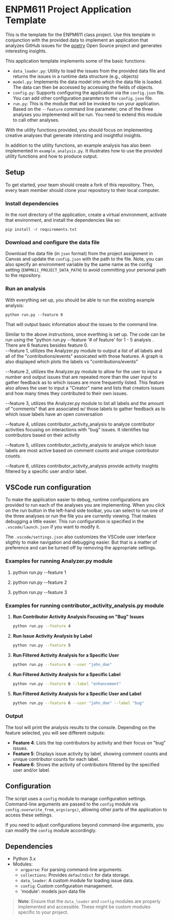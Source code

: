 # ENPM611 Project Application Template

This is the template for the ENPM611 class project. Use this template in conjunction with the provided data to implement an application that analyzes GitHub issues for the [poetry](https://github.com/python-poetry/poetry/issues) Open Source project and generates interesting insights.

This application template implements some of the basic functions:

- `data_loader.py`: Utility to load the issues from the provided data file and returns the issues in a runtime data structure (e.g., objects)
- `model.py`: Implements the data model into which the data file is loaded. The data can then be accessed by accessing the fields of objects.
- `config.py`: Supports configuring the application via the `config.json` file. You can add other configuration paramters to the `config.json` file.
- `run.py`: This is the module that will be invoked to run your application. Based on the `--feature` command line parameter, one of the three analyses you implemented will be run. You need to extend this module to call other analyses.

With the utility functions provided, you should focus on implementing creative analyses that generate intersting and insightful insights.

In addition to the utility functions, an example analysis has also been implemented in `example_analysis.py`. It illustrates how to use the provided utility functions and how to produce output.

## Setup

To get started, your team should create a fork of this repository. Then, every team member should clone your repository to their local computer. 


### Install dependencies

In the root directory of the application, create a virtual environment, activate that environment, and install the dependencies like so:

```
pip install -r requirements.txt
```

### Download and configure the data file

Download the data file (in `json` format) from the project assignment in Canvas and update the `config.json` with the path to the file. Note, you can also specify an environment variable by the same name as the config setting (`ENPM611_PROJECT_DATA_PATH`) to avoid committing your personal path to the repository.


### Run an analysis

With everything set up, you should be able to run the existing example analysis:

```
python run.py --feature 0
```

That will output basic information about the issues to the command line.

Similar to the above instructions, once everthing is set up.  The code can be run using the "python run.py --feature '# of feature' for 1 - 5 analysis .  There are 6 features besides feature 0.  
--feature 1, utilizes the Analyzer.py module to output a list of all labels and all of the "contributions/events" assoicated with those features.  A graph is also displayed which plots the labels vs "contributions/events"

--feature 2, utilizes the Analyzer.py module to allow for the user to input a number and output issues that are repeated more than the user input to gather feedback as to which issues are more frequently listed.  This feature also allows the user to input a "Creator" name and lists that creators issues and how many times they contributed to their own issues.

--feature 3, utilizes the Analyzer.py module to list all labels and the amount of "comments" that are associated w/ those labels to gather feedback as to which issue labels have an open conversation

--feature 4, utilizes contributor_activity_analysis to analyze contributor activities focusing on interactions with "bug" issues. It identifies top contributors based on their activity 

--feature 5, utilizes contributor_activity_analysis to analyze which issue labels are most active based on comment counts and unique contributor counts.

--feature 6, utilizes contributor_activity_analysis provide activity insights filtered by a specific user and/or label.


## VSCode run configuration

To make the application easier to debug, runtime configurations are provided to run each of the analyses you are implementing. When you click on the run button in the left-hand side toolbar, you can select to run one of the three analyses or run the file you are currently viewing. That makes debugging a little easier. This run configuration is specified in the `.vscode/launch.json` if you want to modify it.

The `.vscode/settings.json` also customizes the VSCode user interface sligthly to make navigation and debugging easier. But that is a matter of preference and can be turned off by removing the appropriate settings.


### Examples for running Analyzer.py module
1. python run.py --feature 1

2. python run.py --feature 2

3. python run.py --feature 3

### Examples for running contributor_activity_analysis.py module

1. **Run Contributor Activity Analysis Focusing on "Bug" Issues**

   ```bash
   python run.py --feature 4
   ```

2. **Run Issue Activity Analysis by Label**

   ```bash
   python run.py --feature 5
   ```

3. **Run Filtered Activity Analysis for a Specific User**

   ```bash
   python run.py --feature 6 --user "john_doe"
   ```

4. **Run Filtered Activity Analysis for a Specific Label**

   ```bash
   python run.py --feature 6 --label "enhancement"
   ```

5. **Run Filtered Activity Analysis for a Specific User and Label**

   ```bash
   python run.py --feature 6 --user "john_doe" --label "bug"
   ```

### Output

The tool will print the analysis results to the console. Depending on the feature selected, you will see different outputs:

- **Feature 4**: Lists the top contributors by activity and their focus on "bug" issues.
- **Feature 5**: Displays issue activity by label, showing comment counts and unique contributor counts for each label.
- **Feature 6**: Shows the activity of contributors filtered by the specified user and/or label.

## Configuration

The script uses a `config` module to manage configuration settings. Command-line arguments are passed to the `config` module via `config.overwrite_from_args(args)`, allowing other parts of the application to access these settings.

If you need to adjust configurations beyond command-line arguments, you can modify the `config` module accordingly.

## Dependencies

- Python 3.x
- Modules:
  - `argparse`: For parsing command-line arguments.
  - `collections`: Provides `defaultdict` for data storage.
  - `data_loader`: A custom module for loading issue data.
  - `config`: Custom configuration management.
  - 'module': models json data file

> **Note**: Ensure that the `data_loader` and `config` modules are properly implemented and accessible. These might be custom modules specific to your project.